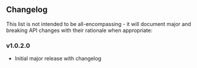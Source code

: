 <h2 class="github">Changelog</h2>

This list is not intended to be all-encompassing - it will document major and breaking API changes with their rationale when appropriate:

### v1.0.2.0
- Initial major release with changelog
###
